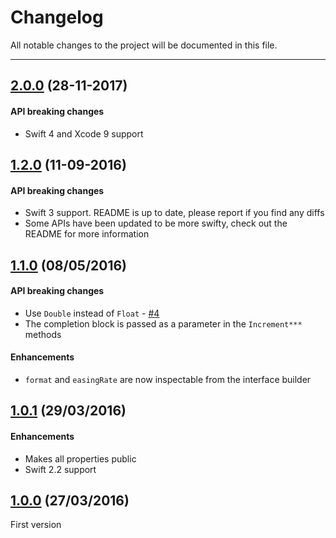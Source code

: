 # Changelog

All notable changes to the project will be documented in this file.

---

## [2.0.0](https://github.com/tbaranes/IncrementableLabel/releases/tag/2.0.0) (28-11-2017)

#### API breaking changes

- Swift 4 and Xcode 9 support

## [1.2.0](https://github.com/tbaranes/IncrementableLabel/releases/tag/1.2.0) (11-09-2016)

#### API breaking changes

- Swift 3 support. README is up to date, please report if you find any diffs
- Some APIs have been updated to be more swifty, check out the README for more information

## [1.1.0](https://github.com/tbaranes/IncrementableLabel/releases/tag/1.1.0) (08/05/2016)

#### API breaking changes

- Use `Double` instead of `Float` - [#4](https://github.com/recisio/IncrementableLabel/issues/4)
- The completion block is passed as a parameter in the `Increment***` methods

#### Enhancements

- `format` and `easingRate` are now inspectable from the interface builder

## [1.0.1](https://github.com/tbaranes/IncrementableLabel/releases/tag/1.0.1) (29/03/2016)

#### Enhancements

- Makes all properties public
- Swift 2.2 support

## [1.0.0](https://github.com/tbaranes/IncrementableLabel/releases/tag/1.0.0) (27/03/2016)

First version
